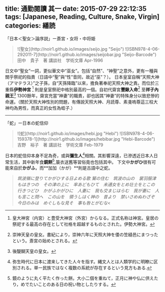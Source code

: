 title: 通勤閱讀 其一
date: 2015-07-29 22:12:35
tags: [Japanese, Reading, Culture, Snake, Virgin]
categories: 繙読
---

「日本＜聖女＞論序説」ー斎宮・女将・中将姫
<blockquote class="blockquote-center">
![聖女](http://noir1.github.io/images/seijo.jpg "Seijo")
![ISBN978-4-06-292011-7](http://noir1.github.io/images/seijobar.jpg "Seijo-Barcode")
田中　貴子　著
講談社　学術文庫
Apr-1996</blockquote>

日文中“聖女”一詞，更似華文中“巫女”。包括“自然”、“神聖”之意外，更有一種與關乎祭祀的指責（日語中“聖”與“性”音同，故近“巫”？）。
日本皇室自稱“天照大神（アマテラス）”之子孫，自“天孫降臨”以來，擔負著奉祀天照大神之責。而位於三重縣**伊勢神宮** [^1] 則是皇室祭祀中格別最高的一個。自初代齋宮**豐鍬入命**[^2] 至**祥子內親王**[^3] 1300餘年，齋宮充當“神妻”的職責，卻也因其“神妻”的特殊身分以致悲慘的命運。（關於天照大神性別的問題，有傳說天照大神、月読尊、素戔嗚尊這三柱大神均為男性，而真正的女性為蛭子.）

----------

「蛇」ー日本の蛇信仰
<blockquote class="blockquote-center">
![蛇](http://noir1.github.io/images/hebi.jpg "Hebi")
![ISBN978-4-06-159378-1](http://noir1.github.io/images/hebibar.jpg "Hebi-Barcode")
吉野　裕子　著
講談社　学術文庫
Feb-1979</blockquote>

日本的蛇信仰本身不足為奇，或與**彌生人**[^4]相關。其影響深遠，已滲透近日本人日常生活，其中新年食**鏡餅**[^5],簑衣送舊等習俗竟也包括其中。
下文中**かがひ**很有可能來自於**かがふ**，而**加加（かが）**則是古語中之蛇。

>*筑波嶺に登りてかがひする日よめる歌
鷲の住む　筑波の山の　裳羽服津もはきつの　その津の上に　率あどもひて　未通女をとめ壮士をとこの　行きつどひ　かがふかがひに　人妻に　我も交まじはらむ　我が妻に　人も言こと問へ　この山を　領うしはく神の　昔より　禁いさめぬわざぞ　今日のみは　めぐしもな見そ　事も咎とがむな*<

[^1]: 皇大神宮（内宮）と豊受大神宮（外宮）からなる。正式名称は神宮。皇居の祭祀する最高の存在として社格を超越するものとされた。伊勢大神宮。
[^2]: 崇神天皇の皇女。書紀により，崇神六年に天照大神を倭の笠縫邑にまつったという。斎宮の始めとされる。
[^3]: 後醍醐天皇の皇女。
[^4]: 弥生時代に日本に渡来してきた人々を指す。縄文人とは人類学的に明瞭に区別される。単一民族ではなく複数の系統が存在するという見方もある.
[^5]: 鏡のように丸く平たく作った餅。大小二個を重ねて，正月に神や仏に供えたり，めでたいことのある日の祝い物としたりする。